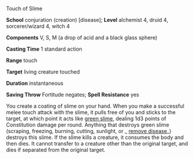 Touch of Slime

**School** conjuration (creation) [disease]; **Level** alchemist 4, druid 4, sorcerer/wizard 4, witch 4

**Components** V, S, M (a drop of acid and a black glass sphere)

**Casting Time** 1 standard action

**Range** touch

**Target** living creature touched

**Duration** instantaneous

**Saving Throw** Fortitude negates; **Spell Resistance** yes

You create a coating of slime on your hand. When you make a successful melee touch attack with the slime, it pulls free of you and sticks to the target, at which point it acts like [green slime](environment.md#_green-slime), dealing 1d3 points of Constitution damage per round. Anything that destroys green slime (scraping, freezing, burning, cutting, sunlight, or _ [remove disease](spells/removeDisease.md#_remove-disease)_) destroys this slime. If the slime kills a creature, it consumes the body and then dies. It cannot transfer to a creature other than the original target, and dies if separated from the original target.

